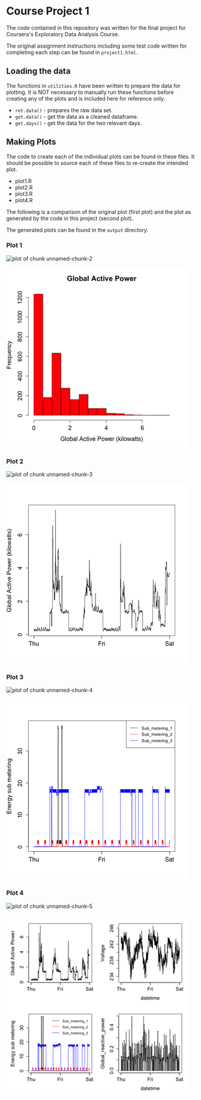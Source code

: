 # Course Project 1

The code contained in this repository was written for the final project for Coursera's Exploratory Data Analysis Course.

The original assignment instructions including some test code written for completing each step can be found in `project1.html`.

## Loading the data

The functions in `utilities.R` have been written to prepare the data for plotting. It is NOT necessary to manually run these functions before creating any of the plots and is included here for reference only.

* `ret.data()` - prepares the raw data set.
* `get.data()` - get the data as a cleaned dataframe.
* `get.days()` - get the data for the two relevant days.


## Making Plots

The code to create each of the individual plots can be found in these files. It should be possible to source each of these files to re-create the intended plot.

* plot1.R
* plot2.R
* plot3.R
* plot4.R

The following is a comparison of the original plot (first plot) and the plot as generated by the code in this project (second plot).

The generated plots can be found in the `output` directory.

### Plot 1

![plot of chunk unnamed-chunk-2](figure/unnamed-chunk-2.png) 

![plot1](output/plot1.png)


### Plot 2

![plot of chunk unnamed-chunk-3](figure/unnamed-chunk-3.png)

![plot2](output/plot2.png)


### Plot 3

![plot of chunk unnamed-chunk-4](figure/unnamed-chunk-4.png) 

![plot3](output/plot3.png)


### Plot 4

![plot of chunk unnamed-chunk-5](figure/unnamed-chunk-5.png) 

![plot4](output/plot4.png)

